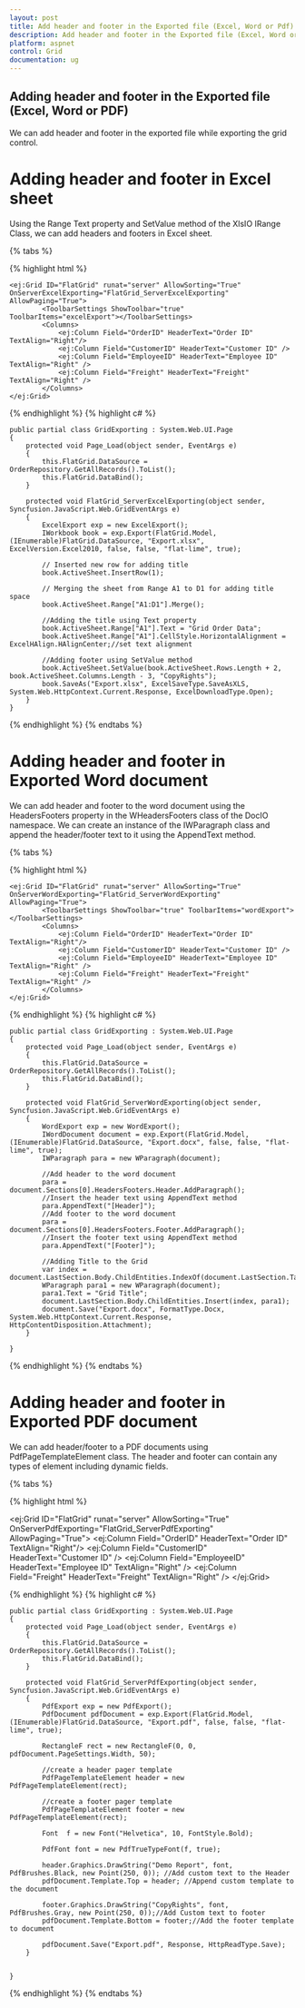 ```yaml
---
layout: post
title: Add header and footer in the Exported file (Excel, Word or Pdf) | Grid | ASP.NET Webforms | Syncfusion
description: Add header and footer in the Exported file (Excel, Word or Pdf)
platform: aspnet
control: Grid
documentation: ug
---
```


## Adding header and footer in the Exported file (Excel, Word or PDF)

We can add header and footer in the exported file while exporting the grid control.

# Adding header and footer in Excel sheet

Using the Range Text property and SetValue method of the XlsIO IRange Class, we can add headers and footers in Excel sheet. 

{% tabs %}

{% highlight html %}

    <ej:Grid ID="FlatGrid" runat="server" AllowSorting="True" OnServerExcelExporting="FlatGrid_ServerExcelExporting" AllowPaging="True">
            <ToolbarSettings ShowToolbar="true" ToolbarItems="excelExport"></ToolbarSettings>
            <Columns>
                <ej:Column Field="OrderID" HeaderText="Order ID" TextAlign="Right"/>
                <ej:Column Field="CustomerID" HeaderText="Customer ID" />
                <ej:Column Field="EmployeeID" HeaderText="Employee ID" TextAlign="Right" />
                <ej:Column Field="Freight" HeaderText="Freight" TextAlign="Right" />
            </Columns>
    </ej:Grid>
 
        
{% endhighlight %}
{% highlight c# %}

    public partial class GridExporting : System.Web.UI.Page
    { 
        protected void Page_Load(object sender, EventArgs e)
        {
            this.FlatGrid.DataSource = OrderRepository.GetAllRecords().ToList();
            this.FlatGrid.DataBind();
        }        

        protected void FlatGrid_ServerExcelExporting(object sender, Syncfusion.JavaScript.Web.GridEventArgs e)
        {
            ExcelExport exp = new ExcelExport();
            IWorkbook book = exp.Export(FlatGrid.Model, (IEnumerable)FlatGrid.DataSource, "Export.xlsx", ExcelVersion.Excel2010, false, false, "flat-lime", true);
            
            // Inserted new row for adding title
            book.ActiveSheet.InsertRow(1);
            
            // Merging the sheet from Range A1 to D1 for adding title space
            book.ActiveSheet.Range["A1:D1"].Merge();
            
            //Adding the title using Text property
            book.ActiveSheet.Range["A1"].Text = "Grid Order Data";
            book.ActiveSheet.Range["A1"].CellStyle.HorizontalAlignment = ExcelHAlign.HAlignCenter;//set text alignment
            
            //Adding footer using SetValue method
            book.ActiveSheet.SetValue(book.ActiveSheet.Rows.Length + 2, book.ActiveSheet.Columns.Length - 3, "CopyRights");
            book.SaveAs("Export.xlsx", ExcelSaveType.SaveAsXLS, System.Web.HttpContext.Current.Response, ExcelDownloadType.Open);
        }
    }

{% endhighlight %}
{% endtabs %}

# Adding header and footer in Exported Word document

We can add header and footer to the word document using the HeadersFooters property in the WHeadersFooters class of the DocIO namespace. We can create an instance of the IWParagraph class and append the header/footer text to it using the AppendText method.

{% tabs %}

{% highlight html %}

    <ej:Grid ID="FlatGrid" runat="server" AllowSorting="True" OnServerWordExporting="FlatGrid_ServerWordExporting" AllowPaging="True">
            <ToolbarSettings ShowToolbar="true" ToolbarItems="wordExport"></ToolbarSettings>
            <Columns>
                <ej:Column Field="OrderID" HeaderText="Order ID" TextAlign="Right"/>
                <ej:Column Field="CustomerID" HeaderText="Customer ID" />
                <ej:Column Field="EmployeeID" HeaderText="Employee ID" TextAlign="Right" />
                <ej:Column Field="Freight" HeaderText="Freight" TextAlign="Right" />
            </Columns>
    </ej:Grid> 

{% endhighlight %}
{% highlight c# %}

    public partial class GridExporting : System.Web.UI.Page
    { 
        protected void Page_Load(object sender, EventArgs e)
        {
            this.FlatGrid.DataSource = OrderRepository.GetAllRecords().ToList();
            this.FlatGrid.DataBind();
        }        

        protected void FlatGrid_ServerWordExporting(object sender, Syncfusion.JavaScript.Web.GridEventArgs e)
        {
            WordExport exp = new WordExport();
            IWordDocument document = exp.Export(FlatGrid.Model, (IEnumerable)FlatGrid.DataSource, "Export.docx", false, false, "flat-lime", true);
            IWParagraph para = new WParagraph(document);

            //Add header to the word document
            para = document.Sections[0].HeadersFooters.Header.AddParagraph();
            //Insert the header text using AppendText method
            para.AppendText("[Header]");
            //Add footer to the word document
            para = document.Sections[0].HeadersFooters.Footer.AddParagraph();
            //Insert the footer text using AppendText method
            para.AppendText("[Footer]");

            //Adding Title to the Grid
            var index = document.LastSection.Body.ChildEntities.IndexOf(document.LastSection.Tables[0]);
            WParagraph para1 = new WParagraph(document);
            para1.Text = "Grid Title";
            document.LastSection.Body.ChildEntities.Insert(index, para1); 
            document.Save("Export.docx", FormatType.Docx, System.Web.HttpContext.Current.Response, HttpContentDisposition.Attachment);
        }

    }
    
{% endhighlight %}
{% endtabs %}

# Adding header and footer in Exported PDF document

We can add header/footer to a PDF documents using PdfPageTemplateElement class. The header and footer can contain any types of element including dynamic fields.

{% tabs %}

{% highlight html %}

   <ej:Grid ID="FlatGrid" runat="server" AllowSorting="True" OnServerPdfExporting="FlatGrid_ServerPdfExporting" AllowPaging="True">
            <ToolbarSettings ShowToolbar="true" ToolbarItems="pdfExport"></ToolbarSettings>
            <Columns>
                <ej:Column Field="OrderID" HeaderText="Order ID" TextAlign="Right"/>
                <ej:Column Field="CustomerID" HeaderText="Customer ID" />
                <ej:Column Field="EmployeeID" HeaderText="Employee ID" TextAlign="Right" />
                <ej:Column Field="Freight" HeaderText="Freight" TextAlign="Right" />
            </Columns>
    </ej:Grid>  
        
{% endhighlight %}
{% highlight c# %}

    public partial class GridExporting : System.Web.UI.Page
    { 
        protected void Page_Load(object sender, EventArgs e)
        {
            this.FlatGrid.DataSource = OrderRepository.GetAllRecords().ToList();
            this.FlatGrid.DataBind();
        }        

        protected void FlatGrid_ServerPdfExporting(object sender, Syncfusion.JavaScript.Web.GridEventArgs e)
        {
            PdfExport exp = new PdfExport();
            PdfDocument pdfDocument = exp.Export(FlatGrid.Model, (IEnumerable)FlatGrid.DataSource, "Export.pdf", false, false, "flat-lime", true);
            
            RectangleF rect = new RectangleF(0, 0, pdfDocument.PageSettings.Width, 50);
            
            //create a header pager template
            PdfPageTemplateElement header = new PdfPageTemplateElement(rect);
            
            //create a footer pager template
            PdfPageTemplateElement footer = new PdfPageTemplateElement(rect);

            Font  f = new Font("Helvetica", 10, FontStyle.Bold);

            PdfFont font = new PdfTrueTypeFont(f, true);
            
            header.Graphics.DrawString("Demo Report", font, PdfBrushes.Black, new Point(250, 0)); //Add custom text to the Header
            pdfDocument.Template.Top = header; //Append custom template to the document           
            
            footer.Graphics.DrawString("CopyRights", font, PdfBrushes.Gray, new Point(250, 0));//Add Custom text to footer
            pdfDocument.Template.Bottom = footer;//Add the footer template to document
            
            pdfDocument.Save("Export.pdf", Response, HttpReadType.Save);
        }


    }
    
{% endhighlight %}
{% endtabs %}